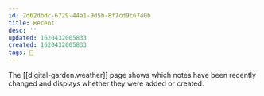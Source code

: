 ```yaml
---
id: 2d62dbdc-6729-44a1-9d5b-8f7cd9c6740b
title: Recent
desc: ''
updated: 1620432005833
created: 1620432005833
tags: 🌿
---
```


The [[digital-garden.weather]] page shows which notes have been recently changed and displays whether they were added or created.
